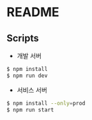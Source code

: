 # README

## Scripts

- 개발 서버

```bash
$ npm install
$ npm run dev
```

- 서비스 서버

```bash
$ npm install --only=prod
$ npm run start
```
